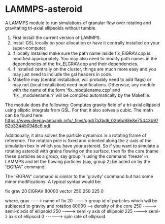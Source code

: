 # LAMMPS-asteroid
A LAMMPS module to run simulations of granular flow over rotating and gravitating tri-axial ellipsoids without tumble.

1. First install the current version of LAMMPS.
2. Install GSL locally on your allocation or have it centrally installed on your super-computer.
3. If locally installed make sure the path name inside fix_ElGRAV.cpp is modified appropriately. You may also need to modify path names in the dependencies of the fix_ELGRAV.cpp and their dependencies.
4. If installed centrally on the cluster, things are much more easy and you may just need to include the gsl headers in code.
5. Makefile may (central installation, will probably need to add flags) or may not (local installation) need modifications. Otherwise, any module with the name of the form 'fix_modulename.cpp' and 'fix__modulename.h' will be compiled automatically by the Makefile.

The module does the following: Computes gravity field of a tri-axial ellipsoid using elliptic integrals from GSL. For that it also solves a cubic. The math can be found here: https://www.deepayanbanik.info/_files/ugd/7a3bd6_02b6d98e8e75443b9762b334450946c6.pdf. 

Additionally, it also solves the particle dynamics in a rotating frame of reference. The rotation pole is fixed and oriented along the z-axis of the simulation box in which you have your asteroid. So if you want to simulate a rotating asteroid with grains flowing on the surface, then fix the core (name these particles as a group, say group 1) using the command 'freeze' in LAMMPS and let the flowing particles (say, group 2) be acted on by the 'ElGRAV' command.

The 'ElGRAV' command is similar to the 'gravity' command but has some minor modifications. A typical syntax would be:

fix    grav 20 ElGRAV 80000 vector 250 250 225 0

where, 
grav ---> name of fix
20  ----> group id of particles which will be subjected to gravity and rotation
80000 --> density of the core
250 ----> semi-x axis of ellipsoid
250 ----> semi-y axis of ellipsoid
225 ----> semi-z axis of ellipsoid
0 ------> spin rate of ellipsoid
